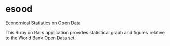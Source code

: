 # esood
Economical Statistics on Open Data

This Ruby on Rails application provides statistical graph and figures relative to the World Bank Open Data set.
